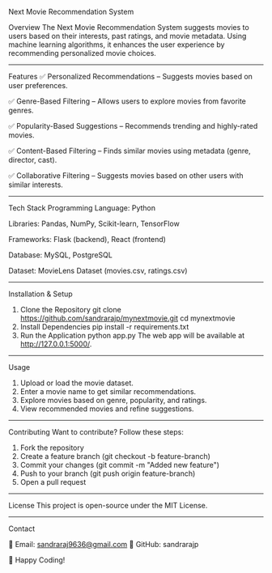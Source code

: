 Next Movie Recommendation System

Overview
The Next Movie Recommendation System suggests movies to users based on their interests, past ratings, and movie metadata. Using machine learning algorithms, it enhances the user experience by recommending personalized movie choices.

---

Features
✅ Personalized Recommendations – Suggests movies based on user preferences.

✅ Genre-Based Filtering – Allows users to explore movies from favorite genres.

✅ Popularity-Based Suggestions – Recommends trending and highly-rated movies.

✅ Content-Based Filtering – Finds similar movies using metadata (genre, director, cast).

✅ Collaborative Filtering – Suggests movies based on other users with similar interests.

---

Tech Stack
Programming Language: Python

Libraries: Pandas, NumPy, Scikit-learn, TensorFlow

Frameworks: Flask (backend), React (frontend)

Database: MySQL, PostgreSQL

Dataset: MovieLens Dataset (movies.csv, ratings.csv)

---

Installation & Setup
1. Clone the Repository
git clone https://github.com/sandrarajp/mynextmovie.git
cd mynextmovie
2. Install Dependencies
pip install -r requirements.txt
3. Run the Application
python app.py
The web app will be available at http://127.0.0.1:5000/.

---

Usage
1. Upload or load the movie dataset.
2. Enter a movie name to get similar recommendations.
3. Explore movies based on genre, popularity, and ratings.
4. View recommended movies and refine suggestions.

---

Contributing
Want to contribute? Follow these steps:
1. Fork the repository
2. Create a feature branch (git checkout -b feature-branch)
3. Commit your changes (git commit -m "Added new feature")
4. Push to your branch (git push origin feature-branch)
5. Open a pull request

---

License
This project is open-source under the MIT License.

---
Contact

📧 Email: sandraraj9636@gmail.com
🔗 GitHub: sandrarajp

🚀 Happy Coding!
